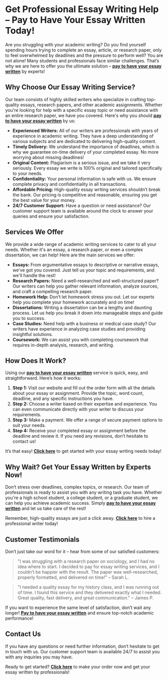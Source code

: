 # Get Professional Essay Writing Help – Pay to Have Your Essay Written Today!

Are you struggling with your academic writing? Do you find yourself spending hours trying to complete an essay, article, or research paper, only to feel overwhelmed by deadlines and the pressure to perform well? You are not alone! Many students and professionals face similar challenges. That’s why we are here to offer you the ultimate solution – **[pay to have your essay written](https://tinyurl.com/topessay?keyword=pay+to+have+essay+written)** by experts!

## Why Choose Our Essay Writing Service?

Our team consists of highly skilled writers who specialize in crafting top-quality essays, research papers, and other academic assignments. Whether you're looking for help with a specific essay topic or need assistance with an entire research paper, we have you covered. Here's why you should **[pay to have your essay written](https://tinyurl.com/topessay?keyword=pay+to+have+essay+written)** by us:

- **Experienced Writers:** All of our writers are professionals with years of experience in academic writing. They have a deep understanding of various subjects and are dedicated to delivering high-quality content.
- **Timely Delivery:** We understand the importance of deadlines, which is why we guarantee on-time delivery of your completed essay. No more worrying about missing deadlines!
- **Original Content:** Plagiarism is a serious issue, and we take it very seriously. Every essay we write is 100% original and tailored specifically to your needs.
- **Confidentiality:** Your personal information is safe with us. We ensure complete privacy and confidentiality in all transactions.
- **Affordable Pricing:** High-quality essay writing services shouldn’t break the bank. Our pricing is competitive and reasonable, ensuring you get the best value for your money.
- **24/7 Customer Support:** Have a question or need assistance? Our customer support team is available around the clock to answer your queries and ensure your satisfaction.

## Services We Offer

We provide a wide range of academic writing services to cater to all your needs. Whether it's an essay, a research paper, or even a complex dissertation, we can help! Here are the main services we offer:

- **Essays:** From argumentative essays to descriptive or narrative essays, we’ve got you covered. Just tell us your topic and requirements, and we'll handle the rest!
- **Research Papers:** Need a well-researched and well-structured paper? Our writers can help you gather relevant information, analyze sources, and craft a compelling research paper.
- **Homework Help:** Don’t let homework stress you out. Let our experts help you complete your homework accurately and on time!
- **Dissertations:** Writing a dissertation can be a lengthy and daunting process. Let us help you break it down into manageable steps and guide you to success.
- **Case Studies:** Need help with a business or medical case study? Our writers have experience in analyzing case studies and providing insightful solutions.
- **Coursework:** We can assist you with completing coursework that requires in-depth analysis, research, and writing.

## How Does It Work?

Using our **[pay to have your essay written](https://tinyurl.com/topessay?keyword=pay+to+have+essay+written)** service is quick, easy, and straightforward. Here’s how it works:

1. **Step 1:** Visit our website and fill out the order form with all the details about your essay or assignment. Provide the topic, word count, deadline, and any specific instructions you have.
2. **Step 2:** Choose a writer based on their expertise and experience. You can even communicate directly with your writer to discuss your requirements.
3. **Step 3:** Make a payment. We offer a range of secure payment options to suit your needs.
4. **Step 4:** Receive your completed essay or assignment before the deadline and review it. If you need any revisions, don’t hesitate to contact us!

It’s that easy! **[Click here](https://tinyurl.com/topessay?keyword=pay+to+have+essay+written)** to get started with your essay writing needs today!

## Why Wait? Get Your Essay Written by Experts Now!

Don’t stress over deadlines, complex topics, or research. Our team of professionals is ready to assist you with any writing task you have. Whether you're a high school student, a college student, or a graduate student, we can help you achieve academic success. Simply **[pay to have your essay written](https://tinyurl.com/topessay?keyword=pay+to+have+essay+written)** and let us take care of the rest!

Remember, high-quality essays are just a click away. **[Click here](https://tinyurl.com/topessay?keyword=pay+to+have+essay+written)** to hire a professional writer today!

## Customer Testimonials

Don’t just take our word for it – hear from some of our satisfied customers:

> "I was struggling with a research paper on sociology, and I had no idea where to start. I decided to pay for essay writing services, and I couldn’t be happier with the result. The paper was well-researched, properly formatted, and delivered on time!" – Sarah L.

> "I needed a quality essay for my history class, and I was running out of time. I found this service and they delivered exactly what I needed. Great quality, fast delivery, and great communication." – James P.

If you want to experience the same level of satisfaction, don’t wait any longer! **[Pay to have your essay written](https://tinyurl.com/topessay?keyword=pay+to+have+essay+written)** and ensure top-notch academic performance!

## Contact Us

If you have any questions or need further information, don’t hesitate to get in touch with us. Our customer support team is available 24/7 to assist you with any inquiries you may have.

Ready to get started? **[Click here](https://tinyurl.com/topessay?keyword=pay+to+have+essay+written)** to make your order now and get your essay written by professionals!
